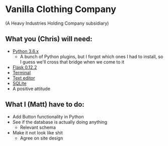 # Vanilla Clothing Company
(A Heavy Industries Holding Company subsidiary)

## What you (Chris) will need:
- [Python 3.6.x](https://www.python.org/)
  - A bunch of Python plugins, but I forgot which ones I had to install, so I guess we'll cross that bridge when we come to it
- [Flask 0.12.2](https://pypi.python.org/pypi/Flask/0.12.2#downloads)
- [Terminal](https://www.howtogeek.com/249966/how-to-install-and-use-the-linux-bash-shell-on-windows-10/)
- [Text editor](https://www.sublimetext.com/3)
- [SQLite](https://www.tutorialspoint.com/sqlite/sqlite_installation.htm)
- A positive attitude

## What I (Matt) have to do:
- Add Button functionality in Python
- See if the database is actually doing anything
  - Relevant schema
- Make it not look like shit
  - Agree on site design
